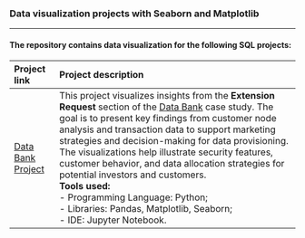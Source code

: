 ### Data visualization projects with Seaborn and Matplotlib

---

#### The repository contains data visualization for the following SQL projects:
| Project link | Project description |
|:-----------------|:---------------|
| [Data Bank Project](git@github.com:shdrn2402/data_bank_extension_request_project.git) | This project visualizes insights from the **Extension Request** section of the [Data Bank](https://github.com/shdrn2402/Eight-week-SQL-challenge/tree/main/Case%20Study%20%234-Data%20Bank) case study. The goal is to present key findings from customer node analysis and transaction data to support marketing strategies and decision-making for data provisioning. The visualizations help illustrate security features, customer behavior, and data allocation strategies for potential investors and customers. </br> **Tools used:** </br> - Programming Language: Python; </br> - Libraries: Pandas, Matplotlib, Seaborn; </br> - IDE: Jupyter Notebook. |
